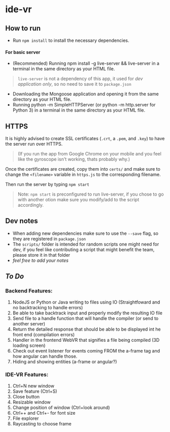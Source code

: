 # ide-vr

## How to run

* Run `npm install` to install the necessary dependencies.

#### For basic server

* (Recommended) Running npm install -g live-server && live-server in a terminal in the same directory as your HTML file.
> `live-server` is not a dependency of this app, it used for *dev application only*, so no need to save it to `package.json`
* Downloading the Mongoose application and opening it from the same directory as your HTML file.
* Running python -m SimpleHTTPServer (or python -m http.server for Python 3) in a terminal in the same directory as your HTML file.


## HTTPS

It is highly advised to create SSL certificates (`.crt`, a `.pem`, and `.key`) to have the server run over HTTPS.
> (If you run the app from Google Chrome on your mobile and you feel like the gyroscope isn't working, thats probably why.) 

Once the certificates are created, copy them into `certs/` and make sure to change the `<filename>` variable in `https.js` to the corresponding filename.

Then run the server by typing `npm start`
> Note: `npm start` is preconfigured to run live-server, if you chose to go with another otion make sure you modify/add to the script accordingly.


## Dev notes

* When adding new dependencies make sure to use the `--save` flag, so they are registered in `package.json`
* The `scripts/` folder is intended for random scripts one might need for dev, if you feel like contributing a script that might benefit the team, please store it in that folder
* *feel free to add your notes*


## *To Do*

### Backend Features:
1. NodeJS or Python or Java writing to files using IO (Straightfoward and no backtracking to handle errors)
2. Be able to take backtrack input and properly modify the resulting IO file
3. Send file to a handle function that will handle the compiler (or send to another server)
4. Return the detailed response that should be able to be displayed int he front end (compilation errors)
5. Handler in the frontend WebVR that signifies a file being compiled (3D loading screen)
6. Check out event listener for events coming FROM the a-frame tag and how angular can handle those. 
7. Hiding and showing entities (a-frame or angular?)

### IDE-VR Features:
1. Ctrl+N new window
2. Save feature (Ctrl+S)
3. Close button
4. Resizable window
5. Change position of window (Ctrl+look around)
6. Ctrl++ and Ctrl+- for font size
7. File explorer
8. Raycasting to choose frame
